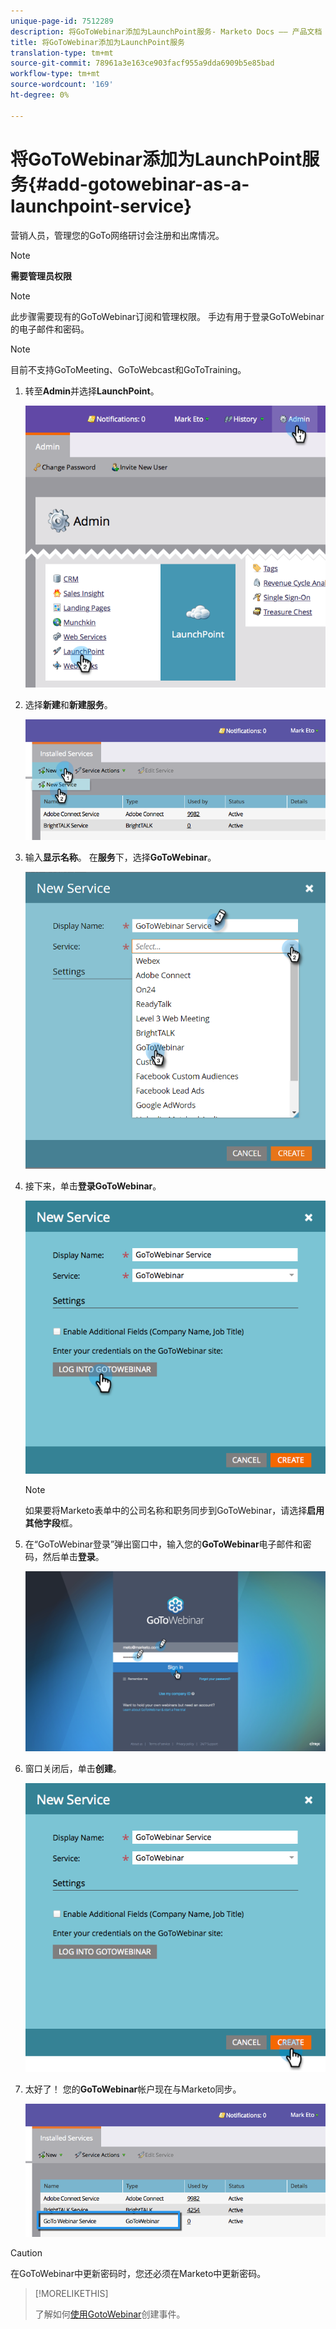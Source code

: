 ```yaml
---
unique-page-id: 7512289
description: 将GoToWebinar添加为LaunchPoint服务- Marketo Docs —— 产品文档
title: 将GoToWebinar添加为LaunchPoint服务
translation-type: tm+mt
source-git-commit: 78961a3e163ce903facf955a9dda6909b5e85bad
workflow-type: tm+mt
source-wordcount: '169'
ht-degree: 0%

---
```



# 将GoToWebinar添加为LaunchPoint服务{#add-gotowebinar-as-a-launchpoint-service}

营销人员，管理您的GoTo网络研讨会注册和出席情况。

>[!NOTE]
>
>**需要管理员权限**

>[!NOTE]
>
>此步骤需要现有的GoToWebinar订阅和管理权限。 手边有用于登录GoToWebinar的电子邮件和密码。

>[!NOTE]
>
>目前不支持GoToMeeting、GoToWebcast和GoToTraining。

1. 转至&#x200B;**Admin**&#x200B;并选择&#x200B;**LaunchPoint**。

   ![](assets/image2015-4-22-15-3a33-3a47.png)

1. 选择&#x200B;**新建**&#x200B;和&#x200B;**新建服务**。

   ![](assets/new-service-gotowebinar.png)

1. 输入&#x200B;**显示名称**。 在&#x200B;**服务**&#x200B;下，选择&#x200B;**GoToWebinar**。

   ![](assets/new-service-goto-webinar1.png)

1. 接下来，单击&#x200B;**登录GoToWebinar**。

   ![](assets/image2015-4-22-15-3a57-3a59.png)

   >[!NOTE]
   >
   >如果要将Marketo表单中的公司名称和职务同步到GoToWebinar，请选择&#x200B;**启用其他字段**&#x200B;框。

1. 在“GoToWebinar登录”弹出窗口中，输入您的&#x200B;**GoToWebinar**&#x200B;电子邮件和密码，然后单击&#x200B;**登录**。

   ![](assets/image2015-4-22-15-3a52-3a31.png)

1. 窗口关闭后，单击&#x200B;**创建**。

   ![](assets/image2015-4-22-15-3a57-3a43.png)

1. 太好了！ 您的&#x200B;**GoToWebinar**&#x200B;帐户现在与Marketo同步。

   ![](assets/goto-webinar.png)

>[!CAUTION]
>
>在GoToWebinar中更新密码时，您还必须在Marketo中更新密码。

>[!MORELIKETHIS]
>
>了解如何[使用GotoWebinar](/help/marketo/product-docs/demand-generation/events/create-an-event/create-an-event-with-gotowebinar.md)创建事件。
